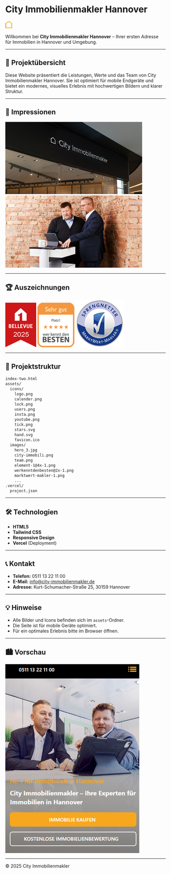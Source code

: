 # City Immobilienmakler Hannover

![City Immobilienmakler Logo](assets/icons/logo.png)

Willkommen bei **City Immobilienmakler Hannover** – Ihrer ersten Adresse für Immobilien in Hannover und Umgebung.

---

## 🚀 Projektübersicht

Diese Website präsentiert die Leistungen, Werte und das Team von City Immobilienmakler Hannover. Sie ist optimiert für mobile Endgeräte und bietet ein modernes, visuelles Erlebnis mit hochwertigen Bildern und klarer Struktur.

---

## 📸 Impressionen

<!-- <img src="assets/images/hero_3.jpg" alt="Hero" width="430" height="586" /> -->
<img src="assets/images/city-immobili.png" alt="City Immobilien" width="430" height="228" />
<img src="assets/images/team.png" alt="Team" width="430" height="228" />

---

## 🏆 Auszeichnungen

![Award 1](assets/images/element-1@4x-1.png)
![Award 2](assets/images/werkenntdenbesten@2x-1.png)
![Award 3](assets/images/marktwert-makler-1.png)

---

## 📂 Projektstruktur

```
index-two.html
assets/
  icons/
    logo.png
    calender.png
    lock.png
    users.png
    insta.png
    youtube.png
    tick.png
    stars.svg
    hand.svg
    favicon.ico
  images/
    hero_3.jpg
    city-immobili.png
    team.png
    element-1@4x-1.png
    werkenntdenbesten@2x-1.png
    marktwert-makler-1.png
    ...
.vercel/
  project.json
```

---

## 🛠️ Technologien

- **HTML5**
- **Tailwind CSS**
- **Responsive Design**
- **Vercel** (Deployment)

---

## 📞 Kontakt

- **Telefon:** 0511 13 22 11 00
- **E-Mail:** info@city-immobilienmakler.de
- **Adresse:** Kurt-Schumacher-Straße 25, 30159 Hannover

---

## 💡 Hinweise

- Alle Bilder und Icons befinden sich im `assets`-Ordner.
- Die Seite ist für mobile Geräte optimiert.
- Für ein optimales Erlebnis bitte im Browser öffnen.

---

## 🏙️ Vorschau

![Vorschau](assets/hero.png)

---

© 2025 City Immobilienmakler
